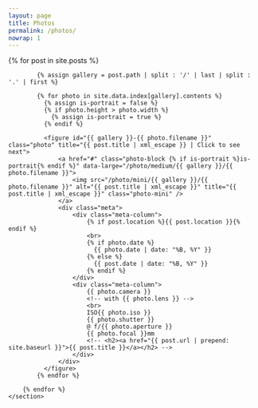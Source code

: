 ```yaml
---
layout: page
title: Photos
permalink: /photos/
nowrap: 1
---
```


<div class="index">
    <section id="gallery" class="gallery">
        {% for post in site.posts %}

            {% assign gallery = post.path | split : '/' | last | split : '.' | first %}

            {% for photo in site.data.index[gallery].contents %}
              {% assign is-portrait = false %}
              {% if photo.height > photo.width %}
                {% assign is-portrait = true %}
              {% endif %}

              <figure id="{{ gallery }}-{{ photo.filename }}" class="photo" title="{{ post.title | xml_escape }} | Click to see next">
                  <a href="#" class="photo-block {% if is-portrait %}is-portrait{% endif %}" data-large="/photo/medium/{{ gallery }}/{{ photo.filename }}">
                      <img src="/photo/mini/{{ gallery }}/{{ photo.filename }}" alt="{{ post.title | xml_escape }}" title="{{ post.title | xml_escape }}" class="photo-mini" />
                  </a>
                  <div class="meta">
                      <div class="meta-column">
                          {% if post.location %}{{ post.location }}{% endif %}
                          <br>
                          {% if photo.date %}
                            {{ photo.date | date: "%B, %Y" }}
                          {% else %}
                            {{ post.date | date: "%B, %Y" }}
                          {% endif %}
                      </div>
                      <div class="meta-column">
                          {{ photo.camera }}
                          <!-- with {{ photo.lens }} -->
                          <br>
                          ISO{{ photo.iso }}
                          {{ photo.shutter }}
                          @ f/{{ photo.aperture }}
                          {{ photo.focal }}mm
                          <!-- <h2><a href="{{ post.url | prepend: site.baseurl }}">{{ post.title }}</a></h2> -->
                      </div>
                  </div>
              </figure>
            {% endfor %}

        {% endfor %}
    </section>
</div>
